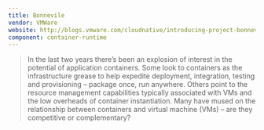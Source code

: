 ```yaml
---
title: Bonnevile
vendor: VMWare
website: http://blogs.vmware.com/cloudnative/introducing-project-bonneville/
component: container-runtime
---
```

> In the last two years there’s been an explosion of interest in the potential of application containers. Some look to containers as the infrastructure grease to help expedite deployment, integration, testing and provisioning – package once, run anywhere. Others point to the resource management capabilities typically associated with VMs and the low overheads of container instantiation. Many have mused on the relationship between containers and virtual machine (VMs) – are they competitive or complementary?
